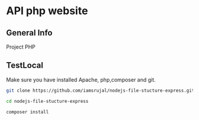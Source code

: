 # **API php website**
## **General Info**
Project PHP 
## **TestLocal**
Make sure you have installed Apache, php,composer and git.<br />
```bash
git clone https://github.com/iamsrujal/nodejs-file-stucture-express.git

cd nodejs-file-stucture-express

composer install
```
